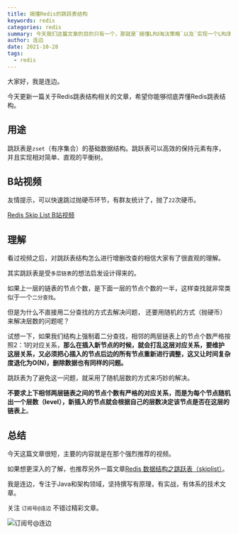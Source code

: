 ```yaml
---
title: 搞懂Redis的跳跃表结构
keywords: redis
categories: redis
summary: 今天我们这篇文章的目的只有一个，那就是`搞懂LRU淘汰策略`以及`实现一个LRU算法`。
author: 连边
date: 2021-10-28
tags:
  - redis
---
```


大家好，我是连边。

今天更新一篇关于Redis跳表结构相关的文章，希望你能够彻底弄懂Redis跳表结构。



## 用途

跳跃表是`zset`（有序集合）的基础数据结构。跳跃表可以高效的保持元素有序，并且实现相对简单、直观的平衡树。



## B站视频

友情提示，可以快速跳过抛硬币环节，有群友统计了，抛了`22`次硬币。

[Redis Skip List B站视频](https://www.bilibili.com/video/BV1tK4y1X7de?from=search&seid=1013717057)



## 理解

看过视频之后，对跳跃表结构怎么进行增删改查的相信大家有了很直观的理解。

其实跳跃表是受`多层链表`的想法启发设计得来的。

如果上一层的链表的节点个数，是下面一层的节点个数的一半，这样查找就非常类似于一个`二分查找`。

但是为什么不直接用二分查找的方式去解决问题， 还要用随机的方式（抛硬币）来解决层数的问题呢？

试想一下，如果我们结构上强制着二分查找，相邻的两层链表上的节点个数严格按照2：1的对应关系，**那么在插入新节点的时候，就会打乱这层对应关系，要维护这层关系，又必须把心插入的节点后边的所有节点重新进行调整，这又让时间复杂度退化为O(N)，删除数据也有同样的问题。**

跳跃表为了避免这一问题，就采用了随机层数的方式来巧妙的解决。

**不要求上下相邻两层链表之间的节点个数有严格的对应关系，而是为每个节点随机出一个层数（level），新插入的节点就会根据自己的层数决定该节点是否在这层的链表上**。



## 总结

今天这篇文章很短，主要的内容就是在那个强烈推荐的视频。

如果想更深入的了解，也推荐另外一篇文章[Redis 数据结构之跳跃表（skiplist）](https://juejin.cn/post/6901139528422178824)。



我是连边，专注于Java和架构领域，坚持撰写有原理，有实战，有体系的技术文章。

关注 `订阅号@连边` 不错过精彩文章。

![订阅号@连边](https://mkstatic.lianbian.net/202203160802606.jpg)